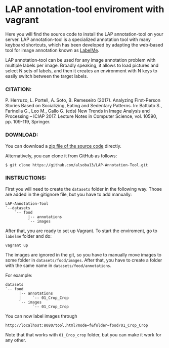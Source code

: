 # LAP annotation-tool enviroment with vagrant

Here you will find the source code to install the LAP annotation-tool on your server. LAP annotation-tool is a specialized annotation tool with many keyboard shortcuts, which has been developed by adapting the web-based tool for image annotation known as [LabelMe](http://labelme.csail.mit.edu).

LAP annotation-tool can be used for any image annotation problem with multiple labels per image. Broadly speaking, it allows to load pictures and select N sets of labels, and then it creates an environment with N keys to easily switch between the target labels.

### CITATION:

P. Herruzo, L. Portell, A. Soto, B. Remeseiro (2017). Analyzing First-Person Stories Based on Socializing, Eating and Sedentary Patterns. In: Battiato S., Farinella G., Leo M., Gallo G. (eds) New Trends in Image Analysis and Processing – ICIAP 2017. Lecture Notes in Computer Science, vol. 10590, pp. 109-119, Springer.

### DOWNLOAD:

You can download a [zip file of the source code](https://github.com/alsoba13/LAP-Annotation-Tool/archive/master.zip) directly.

Alternatively, you can clone it from GitHub as follows:

``` sh
$ git clone https://github.com/alsoba13/LAP-Annotation-Tool.git
```

### INSTRUCTIONS:

First you will need to create the `datasets` folder in the following way. Those are added in the gitignore file, but you have to add manually:

```
LAP-Annotation-Tool
`--datasets
    `-- food
          |-- annotations
          `-- images    
```


After that, you are ready to set up Vagrant. To start the enviroment, go to `labelme` folder and do:
```
vagrant up
```

The images are ignored in the git, so you have to manually move images to some folder in `datasets/food/images`. After that, you have to create a folder with the same name in `datasets/food/annotations`.

For example: 
```
datasets
`-- food
      |-- annotations
      |     `-- 01_Crop_Crop
      `-- images
            `-- 01_Crop_Crop     
```

You can now label images through
```
http://localhost:8080/tool.html?mode=f&folder=food/01_Crop_Crop
```
Note that that works with `01_Crop_crop` folder, but you can make it work for any other.
